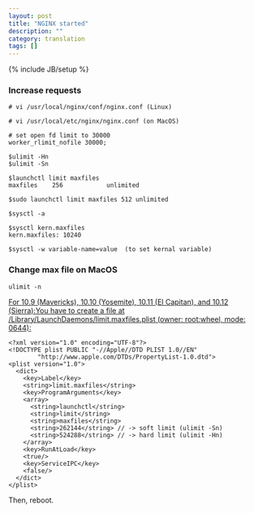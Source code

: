 ```yaml
---
layout: post
title: "NGINX started"
description: ""
category: translation 
tags: []
---
```

{% include JB/setup %}

### Increase requests

```
# vi /usr/local/nginx/conf/nginx.conf (Linux)

# vi /usr/local/etc/nginx/nginx.conf (on MacOS)

# set open fd limit to 30000
worker_rlimit_nofile 30000;

```

```
$ulimit -Hn
$ulimit -Sn
```

```
$launchctl limit maxfiles
maxfiles    256            unlimited 

$sudo launchctl limit maxfiles 512 unlimited
```

```
$sysctl -a

$sysctl kern.maxfiles 
kern.maxfiles: 10240

$sysctl -w variable-name=value  (to set kernal variable)

```

### Change max file on MacOS
```
ulimit -n
```

[For 10.9 (Mavericks), 10.10 (Yosemite),  10.11 (El Capitan), and 10.12 (Sierra):You have to create a file at /Library/LaunchDaemons/limit.maxfiles.plist (owner: root:wheel, mode: 0644):](https://blogs.progarya.dk/blog/how-to-persist-ulimit-settings-in-osx/)

```
<?xml version="1.0" encoding="UTF-8"?>
<!DOCTYPE plist PUBLIC "-//Apple//DTD PLIST 1.0//EN"
        "http://www.apple.com/DTDs/PropertyList-1.0.dtd">
<plist version="1.0">
  <dict>
    <key>Label</key>
    <string>limit.maxfiles</string>
    <key>ProgramArguments</key>
    <array>
      <string>launchctl</string>
      <string>limit</string>
      <string>maxfiles</string>
      <string>262144</string> // -> soft limit (ulimit -Sn)
      <string>524288</string> // -> hard limit (ulimit -Hn)
    </array>
    <key>RunAtLoad</key>
    <true/>
    <key>ServiceIPC</key>
    <false/>
  </dict>
</plist>
```

Then, reboot.





